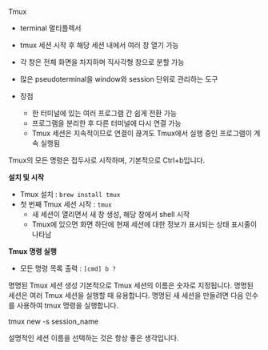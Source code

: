 
Tmux
- terminal 멀티플렉서
- tmux 세션 시작 후 해당 세션 내에서 여러 창 열기 가능
- 각 창은 전체 화면을 차지하며 직사각형 창으로 분할 가능
- 많은 pseudoterminal을 window와 session 단위로 관리하는 도구
 
- 장점
  - 한 터미널에 있는 여러 프로그램 간 쉽게 전환 가능
  - 프로그램을 분리한 후 다른 터미널에 다시 연결 가능
  - Tmux 세션은 지속적이므로 연결이 끊겨도 Tmux에서 실행 중인 프로그램이 계속 실행됨

Tmux의 모든 명령은 접두사로 시작하며, 기본적으로 Ctrl+b입니다.

<b>설치 및 시작</b>
- Tmux 설치 : `brew install tmux`
- 첫 번째 Tmux 세션 시작 : `tmux`
  - 새 세션이 열리면서 새 창 생성, 해당 창에서 shell 시작
  - Tmux에 있으면 화면 하단에 현재 세션에 대한 정보가 표시되는 상태 표시줄이 나타남

<b>Tmux 명령 실행</b>
- 모든 명령 목록 출력 : `[cmd] b ?`

 명명된 Tmux 세션 생성
기본적으로 Tmux 세션의 이름은 숫자로 지정됩니다. 명명된 세션은 여러 Tmux 세션을 실행할 때 유용합니다. 명명된 새 세션을 만들려면 다음 인수를 사용하여 tmux 명령을 실행합니다.

tmux new -s session_name
 

 

설명적인 세션 이름을 선택하는 것은 항상 좋은 생각입니다.
 
 
